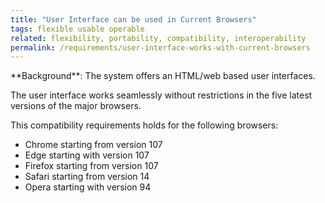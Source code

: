```yaml
---
title: "User Interface can be used in Current Browsers"
tags: flexible usable operable
related: flexibility, portability, compatibility, interoperability
permalink: /requirements/user-interface-works-with-current-browsers
---
```


<div class="quality-requirement" markdown="1">
**Background**: The system offers an HTML/web based user interfaces.

The user interface works seamlessly without restrictions in the five latest versions of the major browsers.

This compatibility requirements holds for the following browsers:

* Chrome starting from version 107
* Edge starting with version 107
* Firefox starting from version 107
* Safari starting from version 14
* Opera starting with version 94 
</div><br>




